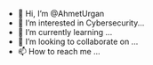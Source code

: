 - 👋 Hi, I’m @AhmetUrgan
- 👀 I’m interested in Cybersecurity...
- 🌱 I’m currently learning ...
- 💞️ I’m looking to collaborate on ...
- 📫 How to reach me ...

<!---
AhmetUrgan/AhmetUrgan is a ✨ special ✨ repository because its `README.md` (this file) appears on your GitHub profile.
You can click the Preview link to take a look at your changes.
--->
